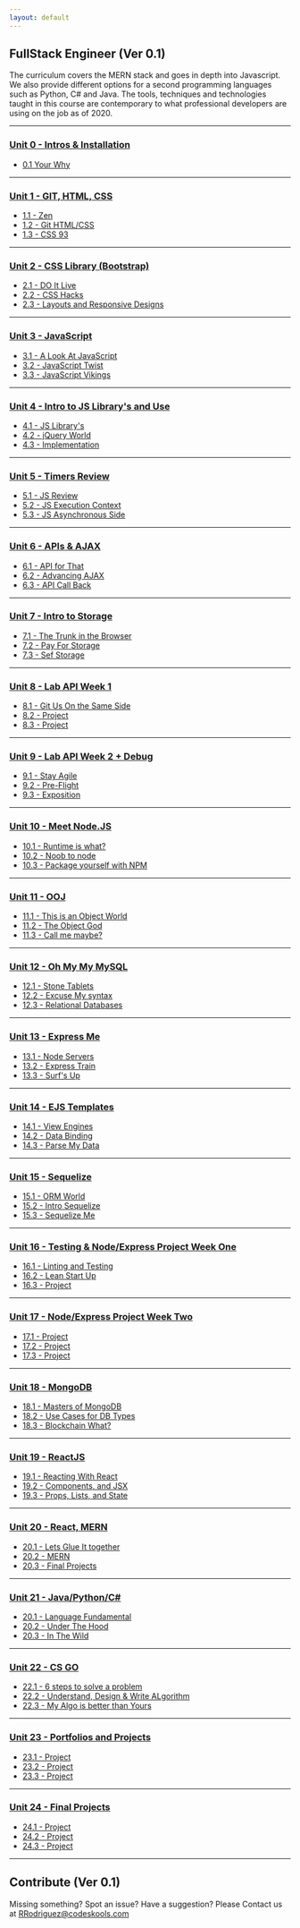 ```yaml
---
layout: default
---
```


## FullStack Engineer (Ver 0.1)

The curriculum covers the MERN stack and goes in depth into Javascript. We also provide different options for a second programming languages such as Python, C# and Java. The tools, techniques and technologies taught in this course are contemporary to what professional developers are using on the job as of 2020. 

- - -

### [Unit 0 - Intros & Installation](comingsoon.md)

* [0.1 Your Why](comingsoon.md)

- - -

### [Unit 1 - GIT, HTML, CSS ](comingsoon.md)

* [1.1 - Zen](comingsoon.md) 
* [1.2 - Git HTML/CSS](comingsoon.md) 
* [1.3 - CSS 93](comingsoon.md) 

- - -

### [Unit 2 - CSS Library (Bootstrap)](comingsoon.md)

* [2.1 - DO It  Live](comingsoon.md) 
* [2.2 - CSS Hacks](comingsoon.md) 
* [2.3 - Layouts and Responsive Designs](comingsoon.md) 

- - -

### [Unit 3 - JavaScript](comingsoon.md)

* [3.1 - A Look At JavaScript](comingsoon.md) 
* [3.2 - JavaScript Twist](comingsoon.md) 
* [3.3 - JavaScript Vikings](comingsoon.md) 

- - -

### [Unit 4 - Intro to JS Library's and Use](comingsoon.md)

* [4.1 - JS Library's](comingsoon.md) 
* [4.2 - jQuery World](comingsoon.md) 
* [4.3 - Implementation](comingsoon.md)

- - -

### [Unit 5 - Timers Review](comingsoon.md)

* [5.1 - JS Review](comingsoon.md)
* [5.2 - JS Execution Context](comingsoon.md)
* [5.3 - JS Asynchronous Side](comingsoon.md)

- - -

### [Unit 6 - APIs & AJAX](comingsoon.md)

* [6.1 - API for That](comingsoon.md)
* [6.2 - Advancing AJAX](comingsoon.md) 
* [6.3 - API Call Back](comingsoon.md)

- - -

### [Unit 7 - Intro to Storage](07comingsoon.md)

* [7.1 - The Trunk in the Browser](comingsoon.md)
* [7.2 - Pay For Storage](comingsoon.md)
* [7.3 - Sef Storage](comingsoon.md)

- - -

### [Unit 8 - Lab API Week 1](comingsoon.md)

* [8.1 - Git Us On the Same Side](comingsoon.md) 
* [8.2 - Project](comingsoon.md)
* [8.3 - Project](08-Week/03-Day/03-Day-LessonPlan.md)

- - -

### [Unit 9 - Lab API Week 2 + Debug](comingsoon.md)

* [9.1 - Stay Agile](comingsoon.md)
* [9.2 - Pre-Flight](comingsoon.md)
* [9.3 - Exposition](comingsoon.md)

- - -

### [Unit 10 - Meet Node.JS](comingsoon.md)

* [10.1 - Runtime is what?](comingsoon.md) 
* [10.2 - Noob to node](comingsoon.md)
* [10.3 - Package yourself with NPM](comingsoon.md)

- - -

### [Unit 11 - OOJ](comingsoon.md)

* [11.1 - This is an Object World](comingsoon.md)
* [11.2 - The Object God](comingsoon.md)
* [11.3 - Call me maybe?](comingsoon.md)

- - -

### [Unit 12 - Oh My My MySQL](comingsoon.md)

* [12.1 - Stone Tablets](comingsoon.md)
* [12.2 - Excuse My syntax](comingsoon.md)
* [12.3 - Relational Databases](comingsoon.md)

- - -

### [Unit 13 - Express Me](comingsoon.md)

* [13.1 - Node Servers](comingsoon.md)
* [13.2 - Express Train](comingsoon.md) 
* [13.3 - Surf's Up](comingsoon.md)

- - -

### [Unit 14 - EJS Templates](comingsoon.md)

* [14.1 - View Engines](comingsoon.md)
* [14.2 - Data Binding](comingsoon.md)
* [14.3 - Parse My Data](comingsoon.md)

- - -

### [Unit 15 - Sequelize](15-Week)

* [15.1 - ORM World](comingsoon.md)
* [15.2 - Intro Sequelize](comingsoon.md)
* [15.3 - Sequelize Me](comingsoon.md)

- - -

### [Unit 16 - Testing & Node/Express Project Week One](16-Week)

* [16.1 - Linting and Testing](comingsoon.md)
* [16.2 - Lean Start Up](comingsoon.md)
* [16.3 - Project](comingsoon.md)

- - -

### [Unit 17 - Node/Express Project Week Two](17-Week)

* [17.1 - Project](comingsoon.md)
* [17.2 - Project](comingsoon.md)
* [17.3 - Project](comingsoon.md)

- - -

### [Unit 18 - MongoDB](18-Week)

* [18.1 - Masters of MongoDB](comingsoon.md) 
* [18.2 - Use Cases for DB Types](comingsoon.md)
* [18.3 - Blockchain What? ](comingsoon.md)

- - -

### [Unit 19 - ReactJS](19-Week)

* [19.1 - Reacting With React](comingsoon.md)
* [19.2 - Components, and JSX](comingsoon.md) 
* [19.3 - Props, Lists, and State](comingsoon.md)

- - -

### [Unit 20 - React, MERN](20-Week)

* [20.1 - Lets Glue It together](comingsoon.md)
* [20.2 - MERN](comingsoon.md) 
* [20.3 - Final Projects](comingsoon.md)

- - -

### [Unit 21 - Java/Python/C#](21-Week)
* [20.1 - Language Fundamental](comingsoon.md)
* [20.2 - Under The Hood](comingsoon.md)
* [20.3 - In The Wild](comingsoon.md)

- - -

### [Unit 22 - CS GO](22-Week)

* [22.1 - 6 steps to solve a problem](comingsoon.md)
* [22.2 - Understand, Design & Write ALgorithm](comingsoon.md)
* [22.3 - My Algo is better than Yours](comingsoon.md)

- - -

### [Unit 23 - Portfolios and Projects](23-Week)

* [23.1 - Project](comingsoon.md)
* [23.2 - Project](comingsoon.md)
* [23.3 - Project](comingsoon.md)

- - -

### [Unit 24 - Final Projects](24-Week)

* [24.1 - Project](comingsoon.md)
* [24.2 - Project](comingsoon.md)
* [24.3 - Project](comingsoon.md)

- - -

## Contribute (Ver 0.1)

Missing something? Spot an issue? Have a suggestion? Please Contact us at RRodriguez@codeskools.com

